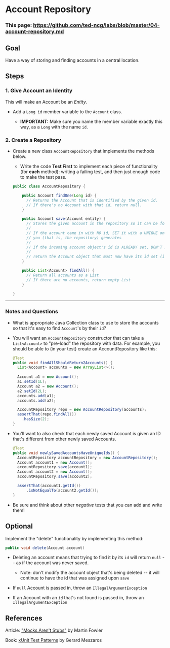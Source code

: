 # Account Repository

### This page: https://github.com/ted-ncg/labs/blob/master/04-account-repository.md

## Goal

Have a way of storing and finding accounts in a central location.

## Steps

### 1. Give Account an Identity

This will make an Account be an *Entity*.

* Add a `Long id` member variable to the `Account` class.

  * **IMPORTANT:** Make sure you name the member variable exactly this way, as a `Long` with the name `id`.

### 2. Create a Repository

* Create a new class `AccountRepository` that implements the methods below.

  * Write the code **Test First** to implement each piece of functionality (for **each** method): writing a failing test, and then just enough code to make the test pass.

  ```java
  public class AccountRepository {
  
      public Account findOne(Long id) {
        // Returns the Account that is identified by the given id.
        // If there's no Account with that id, return null.
      }
  
      public Account save(Account entity) {
        // Stores the given account in the repository so it can be found later.
        //      
        // If the account came in with NO id, SET it with a UNIQUE one that
        // you (that is, the repository) generates
        //
        // If the incoming account object's id is ALREADY set, DON'T modify it
        //
        // return the Account object that must now have its id set (i.e., is NOT null)
      }
  
      public List<Account> findAll() {
        // Return all accounts as a List
        // If there are no accounts, return empty List 
      }
  
  }
  ```

----

### Notes and Questions

* What is appropriate Java Collection class to use to store the accounts so that it's easy to find `Account`'s by their `id`?

* You will want an `AccountRepository` constructor that can take a `List<Account>` to "pre-load" the repository with data. For example, you should be able to (in your test) create an AccountRepository like this:

  ```java
  @Test
  public void findAllShouldReturn2Accounts() {
    List<Account> accounts = new ArrayList<>();
   
    Account a1 = new Account();
    a1.setId(1L);
    Account a2 = new Account();
    a2.setId(2L);
    accounts.add(a1);
    accounts.add(a2);
  
    AccountRepository repo = new AccountRepository(accounts);
    assertThat(repo.findAll())
      .hasSize(2);
  }
  ```

* You'll want to also check that each newly saved Account is given an ID that's different from other newly saved Accounts.

  ```java
  @Test
  public void newlySavedAccountsHaveUniqueIds() {
    AccountRepository accountRepository = new AccountRepository();
    Account account1 = new Account();
    accountRepository.save(account1);
    Account account2 = new Account();
    accountRepository.save(account2);
  
    assertThat(account1.getId())
        .isNotEqualTo(account2.getId());
  }
  ```

* Be sure and think about other *negative* tests that you can add and write them!

## Optional

Implement the "delete" functionality by implementing this method:

  ```java
  public void delete(Account account)
  ```
  
  * Deleting an account means that trying to find it by its `id` will return `null` -- as if the account was never saved.
  
    * Note: don't modify the account object that's being deleted -- it will continue to have the id that was assigned upon `save`
  
  * If `null` Account is passed in, throw an `IllegalArgumentException`
  
  * If an Account with an `id` that's not found is passed in, throw an `IllegalArgumentException` 
  
  
  

## References

Article: ["Mocks Aren't Stubs"](https://www.martinfowler.com/articles/mocksArentStubs.html) by Martin Fowler

Book: [xUnit Test Patterns](https://martinfowler.com/books/meszaros.html) by Gerard Meszaros

